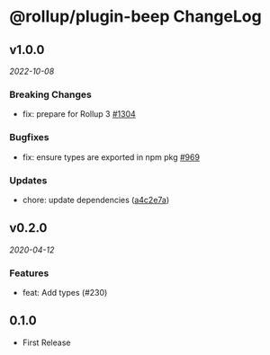 # @rollup/plugin-beep ChangeLog

## v1.0.0

_2022-10-08_

### Breaking Changes

- fix: prepare for Rollup 3 [#1304](https://github.com/rollup/plugins/pull/1304)

### Bugfixes

- fix: ensure types are exported in npm pkg [#969](https://github.com/rollup/plugins/pull/969)

### Updates

- chore: update dependencies ([a4c2e7a](https://github.com/rollup/plugins/commit/a4c2e7a2f83bc1dd928cbf4ed6b5e8a5b82e3194))

## v0.2.0

_2020-04-12_

### Features

- feat: Add types (#230)

## 0.1.0

- First Release
